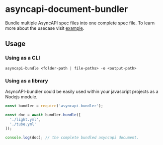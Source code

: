 # asyncapi-document-bundler
Bundle multiple AsyncAPI spec files into one complete spec file. To learn more about the usecase visit [example](./tests).

## Usage 

### Using as a CLI 
```
asyncapi-bundle <folder-path | file-paths> -o <output-path>
```

### Using as a library

AsyncAPI-bundler could be easily used within your javascript projects as a Nodejs module. 

```js
const bundler = require('asyncapi-bundler');

const doc = await bundler.bundle([
  './light.yml',
  './tube.yml'
]);

console.log(doc); // the complete bundled asyncapi document.
```